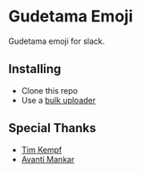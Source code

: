 # Gudetama Emoji
Gudetama emoji for slack.
## Installing
* Clone this repo
* Use a [bulk uploader](https://chrome.google.com/webstore/detail/slack-emoji-tools/anchoacphlfbdomdlomnbbfhcmcdmjej?hl=en)
## Special Thanks
* [Tim Kempf](https://twitter.com/takempf?lang=en)
* [Avanti Mankar](https://twitter.com/avantimankar?lang=en)
